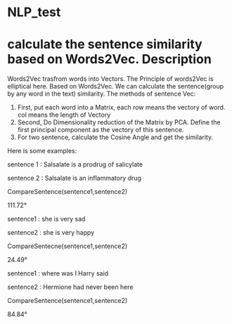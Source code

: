 # NLP_test
calculate the sentence similarity based on Words2Vec.
Description
===========
Words2Vec trasfrom words into Vectors. The Principle of words2Vec is elliptical here.
Based on Words2Vec. We can calculate the sentence(group by any word in the text) similarity.
The methods of sentence Vec:
  1. First, put each word into a Matrix, each row means the vectory of word. col means the length of Vectory
  2. Second, Do Dimensionality reduction of the Matrix by PCA. Define the first principal component as the vectory of this sentence.
  3. For two sentence, calculate the Cosine Angle and get the similarity.


Here is some examples:

  sentence 1 : Salsalate is a prodrug of salicylate
  
  sentence 2 : Salsalate is an inflammatory drug
  
  CompareSentence(sentence1,sentence2)
  
  111.72°
  
  
  sentence1 : she is very sad
  
  sentence2 : she is very happy
 
  CompareSentecne(sentence1,sentence2)
  
  24.49°
  
  
  sentence1 : where was I Harry said
  
  sentence2 : Hermione had never been here
  
  CompareSentence(sentence1,sentence2)
  
  84.84°
